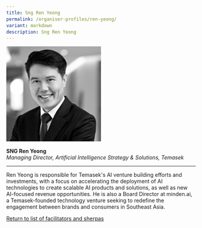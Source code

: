 ```yaml
---
title: Sng Ren Yeong
permalink: /organiser-profiles/ren-yeong/
variant: markdown
description: Sng Ren Yeong
---
```

<div style="width:50%"><img src="/images/People/ren_yeong.jpg" alt="Sng Ren Yeong"></div>

**SNG Ren Yeong**<br>*Managing Director, Artificial Intelligence Strategy &amp; Solutions, Temasek*<br>

---

Ren Yeong is responsible for Temasek's AI venture building efforts and investments, with a focus on accelerating the deployment of AI technologies to create scalable AI products and solutions, as well as new AI-focused revenue opportunities. He is also a Board Director at minden.ai, a Temasek-founded technology venture seeking to redefine the engagement between brands and consumers in Southeast Asia.


[Return to list of facilitators and sherpas](/facilitators-sherpas)